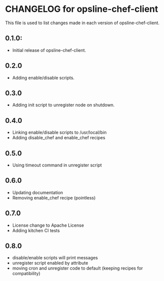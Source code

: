 # CHANGELOG for opsline-chef-client

This file is used to list changes made in each version of opsline-chef-client.

## 0.1.0:
* Initial release of opsline-chef-client.

## 0.2.0
* Adding enable/disable scripts.

## 0.3.0
* Adding init script to unregister node on shutdown.

## 0.4.0
* Linking enable/disable scripts to /usr/local/bin
* Adding disable_chef and enable_chef recipes

## 0.5.0
* Using timeout command in unregister script

## 0.6.0
* Updating documentation
* Removing enable_chef recipe (pointless)

## 0.7.0
* License change to Apache License
* Adding kitchen CI tests

## 0.8.0
* disable/enable scripts will print messages
* unregister script enabled by attribute
* moving cron and unregister code to default (keeping recipes for compatibility)
